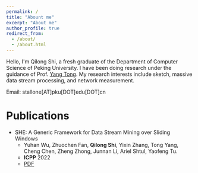 ```yaml
---
permalink: /
title: "Abount me"
excerpt: "About me"
author_profile: true
redirect_from: 
  - /about/
  - /about.html
---
```


Hello, I'm Qilong Shi, a fresh graduate of the Department of Computer Science of Peking University. I have been doing research under the guidance of Prof. [Yang Tong](https://yangtonghome.github.io/). My research interests include sketch, massive data stream processing, and network measurement.

Email: stallone\[AT\]pku\[DOT\]edu\[DOT\]cn

Publications
======

* SHE: A Generic Framework for Data Stream Mining over Sliding Windows
  * Yuhan Wu, Zhuochen Fan, **Qilong Shi**, Yixin Zhang,  Tong Yang, Cheng Chen, Zheng Zhong, Junnan Li, Ariel Shtul, Yaofeng Tu.
  * **ICPP** 2022
  * [PDF](https://www.google.com/)
